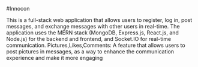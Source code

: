 #Innocon

This is a full-stack web application that allows users to register, log in, post messages, and exchange messages with other users in real-time. The application uses the MERN stack (MongoDB, Express.js, React.js, and Node.js) for the backend and frontend, and Socket.IO for real-time communication. 
Pictures,Likes,Comments: A feature that allows users to post pictures in messages, as a way to enhance the
communication experience and make it more engaging
